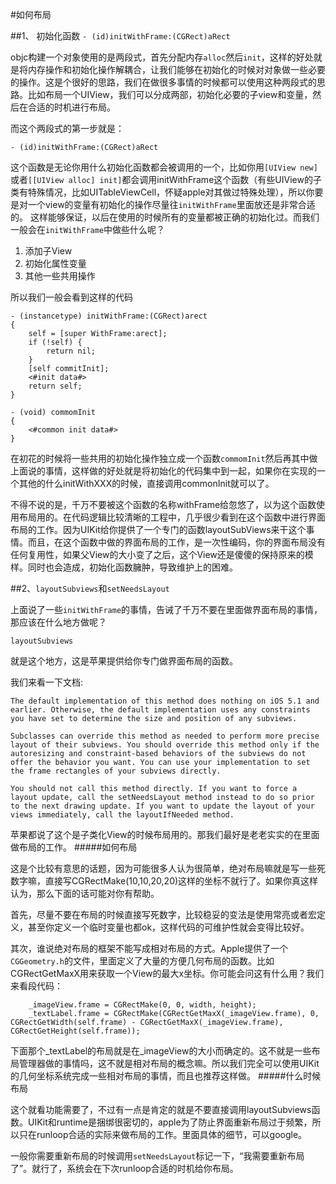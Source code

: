 #如何布局


##1、 初始化函数 ```- (id)initWithFrame:(CGRect)aRect```

objc构建一个对象使用的是两段式，首先分配内存```alloc```然后```init```，这样的好处就是将内存操作和初始化操作解耦合，让我们能够在初始化的时候对对象做一些必要的操作。这是个很好的思路，我们在做很多事情的时候都可以使用这种两段式的思路。比如布局一个UIView，我们可以分成两部，初始化必要的子view和变量，然后在合适的时机进行布局。

而这个两段式的第一步就是：

```
- (id)initWithFrame:(CGRect)aRect
```

这个函数是无论你用什么初始化函数都会被调用的一个，比如你用```[UIView new]```或者```[[UIView alloc] init]```都会调用initWithFrame这个函数（有些UIView的子类有特殊情况，比如UITableViewCell，怀疑apple对其做过特殊处理），所以你要是对一个view的变量有初始化的操作尽量往```initWithFrame```里面放还是非常合适的。
这样能够保证，以后在使用的时候所有的变量都被正确的初始化过。而我们一般会在```initWithFrame```中做些什么呢？

1. 添加子View
2. 初始化属性变量
3. 其他一些共用操作

所以我们一般会看到这样的代码

```
- (instancetype) initWithFrame:(CGRect)arect
{
    self = [super WithFrame:arect];
    if (!self) {
        return nil;
    }
    [self commitInit];
    <#init data#>
    return self;
}

- (void) commomInit
{
    <#common init data#>
}
```

在初花的时候将一些共用的初始化操作独立成一个函数```commomInit```然后再其中做上面说的事情，这样做的好处就是将初始化的代码集中到一起，如果你在实现的一个其他的什么initWithXXX的时候，直接调用commonInit就可以了。

不得不说的是，千万不要被这个函数的名称withFrame给忽悠了，以为这个函数使用布局用的。在代码逻辑比较清晰的工程中，几乎很少看到在这个函数中进行界面布局的工作。因为UIKit给你提供了一个专门的函数layoutSubViews来干这个事情。而且，在这个函数中做的界面布局的工作，是一次性编码，你的界面布局没有任何复用性，如果父View的大小变了之后，这个View还是傻傻的保持原来的模样。同时也会造成，初始化函数臃肿，导致维护上的困难。

##2、```layoutSubviews```和```setNeedsLayout```

上面说了一些```initWithFrame```的事情，告诫了千万不要在里面做界面布局的事情，那应该在什么地方做呢？

```
layoutSubviews
```

就是这个地方，这是苹果提供给你专门做界面布局的函数。

我们来看一下文档:

```
The default implementation of this method does nothing on iOS 5.1 and earlier. Otherwise, the default implementation uses any constraints you have set to determine the size and position of any subviews.

Subclasses can override this method as needed to perform more precise layout of their subviews. You should override this method only if the autoresizing and constraint-based behaviors of the subviews do not offer the behavior you want. You can use your implementation to set the frame rectangles of your subviews directly.

You should not call this method directly. If you want to force a layout update, call the setNeedsLayout method instead to do so prior to the next drawing update. If you want to update the layout of your views immediately, call the layoutIfNeeded method.
```

苹果都说了这个是子类化View的时候布局用的。那我们最好是老老实实的在里面做布局的工作。
#####如何布局

这是个比较有意思的话题，因为可能很多人认为很简单，绝对布局嘛就是写一些死数字嘛，直接写CGRectMake(10,10,20,20)这样的坐标不就行了。如果你真这样认为，那么下面的话可能对你有帮助。

首先，尽量不要在布局的时候直接写死数字，比较稳妥的变法是使用常亮或者宏定义，甚至你定义一个临时变量也都ok，这样代码的可维护性就会变得比较好。

其次，谁说绝对布局的框架不能写成相对布局的方式。Apple提供了一个```CGGeometry.h```的文件，里面定义了大量的方便几何布局的函数。比如CGRectGetMaxX用来获取一个View的最大x坐标。你可能会问这有什么用？我们来看段代码：

```
    _imageView.frame = CGRectMake(0, 0, width, height);
    _textLabel.frame = CGRectMake(CGRectGetMaxX(_imageView.frame), 0, CGRectGetWidth(self.frame) - CGRectGetMaxX(_imageView.frame), CGRectGetHeight(self.frame));
```
下面那个_textLabel的布局就是在_imageView的大小而确定的。这不就是一些布局管理器做的事情吗，这不就是相对布局的概念嘛。所以我们完全可以使用UIKit的几何坐标系统完成一些相对布局的事情，而且也推荐这样做。
#####什么时候布局

这个就看功能需要了，不过有一点是肯定的就是不要直接调用layoutSubviews函数。UIKit和runtime是捆绑很密切的，apple为了防止界面重新布局过于频繁，所以只在runloop合适的实际来做布局的工作。里面具体的细节，可以google。

一般你需要重新布局的时候调用```setNeedsLayout```标记一下，“我需要重新布局了”。就行了，系统会在下次runloop合适的时机给你布局。
